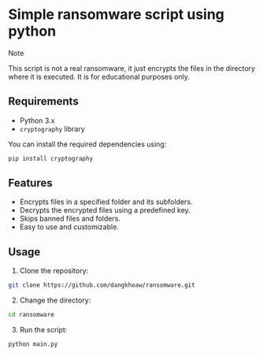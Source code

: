 # Simple ransomware script using python

> [!NOTE]
> This script is not a real ransomware, it just encrypts the files in the directory where it is executed. It is for educational purposes only.

## Requirements

- Python 3.x
- `cryptography` library

You can install the required dependencies using:

```bash
pip install cryptography
```

## Features

- Encrypts files in a specified folder and its subfolders.
- Decrypts the encrypted files using a predefined key.
- Skips banned files and folders.
- Easy to use and customizable.

## Usage

1. Clone the repository:

```bash
git clone https://github.com/dangkhoaw/ransomware.git
```

2. Change the directory:

```bash
cd ransomware
```

3. Run the script:

```bash
python main.py
```

